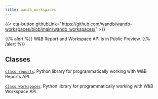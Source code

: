 ```yaml
---
title: wandb_workspaces
---
```


<!-- Insert buttons and diff -->

{{< cta-button githubLink="https://github.com/wandb/wandb-workspaces/blob/main/wandb_workspaces/" >}}

{{% alert %}}
W&B Report and Workspace API is in Public Preview.
{{% /alert %}}

## Classes

[`class reports`](./reports.md): Python library for programmatically working with W&B Reports API. 

[`class workspaces`](./workspaces.md): Python library for programmatically working with W&B Workspace API. 
